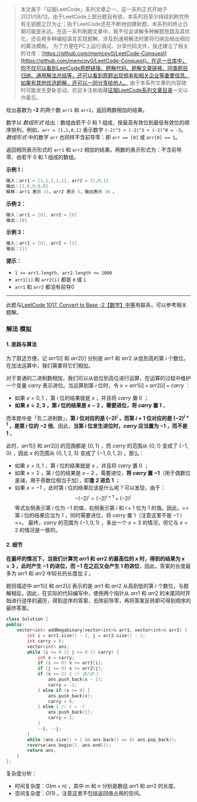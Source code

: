> 本文属于「征服LeetCode」系列文章之一，这一系列正式开始于2021/08/12。由于LeetCode上部分题目有锁，本系列将至少持续到刷完所有无锁题之日为止；由于LeetCode还在不断地创建新题，本系列的终止日期可能是永远。在这一系列刷题文章中，我不仅会讲解多种解题思路及其优化，还会用多种编程语言实现题解，涉及到通用解法时更将归纳总结出相应的算法模板。
> <b></b>
> 为了方便在PC上运行调试、分享代码文件，我还建立了相关的仓库：[https://github.com/memcpy0/LeetCode-Conquest](https://github.com/memcpy0/LeetCode-Conquest)。在这一仓库中，你不仅可以看到LeetCode原题链接、题解代码、题解文章链接、同类题目归纳、通用解法总结等，还可以看到原题出现频率和相关企业等重要信息。如果有其他优选题解，还可以一同分享给他人。
> <b></b>
> 由于本系列文章的内容随时可能发生更新变动，欢迎关注和收藏[征服LeetCode系列文章目录](https://memcpy0.blog.csdn.net/article/details/119656559)一文以作备忘。

给出基数为 **-2** 的两个数 `arr1` 和 `arr2`，返回两数相加的结果。

数字以 _数组形式_ 给出：数组由若干 0 和 1 组成，按最高有效位到最低有效位的顺序排列。例如，`arr = [1,1,0,1]` 表示数字 `(-2)^3 + (-2)^2 + (-2)^0 = -3`。_数组形式_ 中的数字 `arr` 也同样不含前导零：即 `arr == [0]` 或 `arr[0] == 1`。

返回相同表示形式的 `arr1` 和 `arr2` 相加的结果。两数的表示形式为：不含前导零、由若干 0 和 1 组成的数组。

**示例 1：**
```java
输入：arr1 = [1,1,1,1,1], arr2 = [1,0,1]
输出：[1,0,0,0,0]
解释：arr1 表示 11，arr2 表示 5，输出表示 16 。
```
**示例 2：**
```java
输入：arr1 = [0], arr2 = [0]
输出：[0]
```
**示例 3：**
```java
输入：arr1 = [0], arr2 = [1]
输出：[1]
```
**提示：**
-   `1 <= arr1.length, arr2.length <= 1000`
-   `arr1[i]` 和 `arr2[i]` 都是 `0` 或 `1`
-   `arr1` 和 `arr2` 都没有前导0

---
此题与[LeetCode 1017. Convert to Base -2【数学】中等](https://memcpy0.blog.csdn.net/article/details/130773366)有联系，可以参考相关题解。
### 解法 模拟
#### 1. 思路与算法
为了叙述方便，记 $arr1[i]$ 和 $arr2[i]$ 分别是 $arr1$ 和 $arr2$ 从低到高的第 $i$ 个数位。在加法运算中，我们需要将它们相加。

对于普通的二进制数相加，我们可以从低位到高位进行运算，在运算的过程中维护一个变量 $carry$ 表示进位。当运算到第 $i$ 位时，令 $x=arr1[i]+arr2[i]+carry$ ：
- 如果 $x=0,1$ ，第 $i$ 位的结果就是 $x$ ，并且将 $carry$ 置 $0$ ；
- **如果 $x = 2, 3$ ，第 $i$ 位的结果是 $x - 2$ ，需要进位，将 $carry$ 置 $1$** 。

而本题中是「负二进制数」，**第 $i$ 位对应的是 $(-2)^i$ ，而第 $i+1$ 位对应的是 $(-2)^{i+1}$ ，是第 $i$ 位的 $-2$ 倍**。因此，**当第 $i$ 位发生进位时，$\textit{carry}$ 应当置为 $-1$ ，而不是 $1$** 。

此时，$arr1[i]$ 和 $arr2[i]$ 的范围都是 $\{0, 1\}$ ，而 $\textit{carry}$ 的范围从 $\{0, 1\}$ 变成了 $\{-1, 0\}$ ，因此 $x$ 的范围从 $\{0, 1, 2, 3\}$ 变成了 $\{-1, 0, 1, 2\}$ 。那么：
- 如果 $x=0,1$ ，第 $i$ 位的结果就是 $x$ ，并且将 $carry$ 置 $0$ ；
- 如果 $x = 2$ ，第 $i$ 位的结果是 $x−2$ ，需要进位，**将 $carry$ 置 $-1$**（用于偶数位是减，用于奇数位相当于加），即**逢 $2$ 进负 $1$** ；
- 如果 $x = -1$ ，此时第 $i$ 位的结果应该是什么呢？可以发现，由于：$$-(-2)^i = (-2)^{i+1} + (-2)^i$$等式左侧表示第 $i$ 位为 $-1$ 的值，右侧表示第 $i$ 和 $i+1$ 位为 $1$ 的值。因此，==第 $i$ 位的结果应当为 $1$ ，同时需要进位，将 $\textit{carry}$ 置 $1$（注意这里不是 $-1$ ）==。
  最终，$\textit{carry}$ 的范围为 $\{-1, 0, 1\}$ ，多出一个 $x=3$ 的情况，但它与 $x=2$ 的情况是一致的。

#### 2. 细节
**在最坏的情况下，当我们计算完 $arr1$ 和 $arr2$ 的最高位的 $x$ 时，得到的结果为 $x=3$ ，此时产生 $-1$ 的进位，而 $-1$ 在之后又会产生 $1$ 的进位**，因此，答案的长度最多为 $\textit{arr}1$  和 $arr2$ 中较长的长度加 $2$ 。

题目描述中 $arr1[i]$ 和 $arr2[i]$ 表示的是 $arr1$ 和 $arr2$ 从高到低的第 $i$ 个数位，与题解相反。因此，在实际的代码编写中，使用两个指针从 $arr1$ 和 $arr2$ 的末尾同时开始进行逆序的遍历，得到逆序的答案，去除前导零，再将答案反转即可得到顺序的最终答案。
```cpp
class Solution { 
public:
    vector<int> addNegabinary(vector<int>& arr1, vector<int>& arr2) {
        int i = arr1.size() - 1, j = arr2.size() - 1;
        int carry = 0;
        vector<int> ans;
        while (i >= 0 || j >= 0 || carry) {
            int x = carry;
            if (i >= 0) x += arr1[i];
            if (j >= 0) x += arr2[j];
            if (x >= 2) { // 逢2进-1
                ans.push_back(x - 2);
                carry = -1;
            } else if (x >= 0) {
                ans.push_back(x);
                carry = 0;
            } else { // x = -1
                ans.push_back(1);
                carry = 1;
            }
            --i, --j;
        }
        while (ans.size() > 1 && ans.back() == 0) ans.pop_back();
        reverse(ans.begin(), ans.end());
        return ans;
    }
};
```
复杂度分析：
- 时间复杂度：$O(m+n)$ ，其中 $m$ 和 $n$ 分别是数组 $arr1$ 和 $\textit{arr}2$ 的长度。
- 空间复杂度：$O(1)$ 。注意这里不包括返回值占用的空间。 